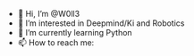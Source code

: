 - 👋 Hi, I’m @W0ll3
- 👀 I’m interested in Deepmind/Ki and Robotics
- 🌱 I’m currently learning Python 
- 📫 How to reach me: 

<!---
W0ll3/W0ll3 is a ✨ special ✨ repository because its `README.md` (this file) appears on your GitHub profile.
You can click the Preview link to take a look at your changes.
--->
